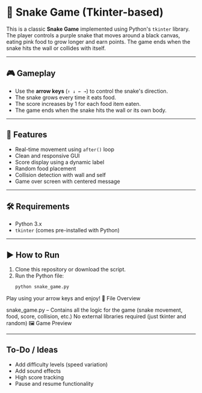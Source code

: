 # 🐍 Snake Game (Tkinter-based)

This is a classic **Snake Game** implemented using Python's `tkinter` library. The player controls a purple snake that moves around a black canvas, eating pink food to grow longer and earn points. The game ends when the snake hits the wall or collides with itself.

---

## 🎮 Gameplay

- Use the **arrow keys** (`↑ ↓ ← →`) to control the snake's direction.
- The snake grows every time it eats food.
- The score increases by 1 for each food item eaten.
- The game ends when the snake hits the wall or its own body.

---

## 🧠 Features

- Real-time movement using `after()` loop
- Clean and responsive GUI
- Score display using a dynamic label
- Random food placement
- Collision detection with wall and self
- Game over screen with centered message

---

## 🛠️ Requirements

- Python 3.x  
- `tkinter` (comes pre-installed with Python)

---

## ▶️ How to Run

1. Clone this repository or download the script.
2. Run the Python file:
   ```bash
   python snake_game.py
Play using your arrow keys and enjoy!
🧾 File Overview

snake_game.py – Contains all the logic for the game (snake movement, food, score, collision, etc.)
No external libraries required (just tkinter and random)
🖼️ Game Preview

---

##  To-Do / Ideas

- Add difficulty levels (speed variation)
- Add sound effects
- High score tracking
- Pause and resume functionality
